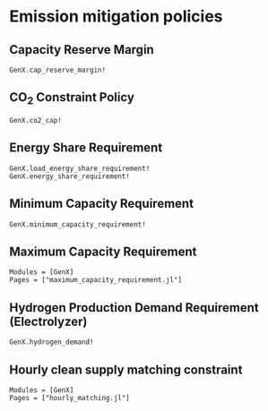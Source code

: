 # Emission mitigation policies
## Capacity Reserve Margin
```@docs
GenX.cap_reserve_margin!
```

## CO$_2$ Constraint Policy
```@docs
GenX.co2_cap!
```

## Energy Share Requirement
```@docs
GenX.load_energy_share_requirement!
GenX.energy_share_requirement!
```

## Minimum Capacity Requirement
```@docs
GenX.minimum_capacity_requirement!
```

## Maximum Capacity Requirement
```@autodocs
Modules = [GenX]
Pages = ["maximum_capacity_requirement.jl"]
```

## Hydrogen Production Demand Requirement (Electrolyzer)
```@docs
GenX.hydrogen_demand!
```

## Hourly clean supply matching constraint
```@autodocs
Modules = [GenX]
Pages = ["hourly_matching.jl"]
```
